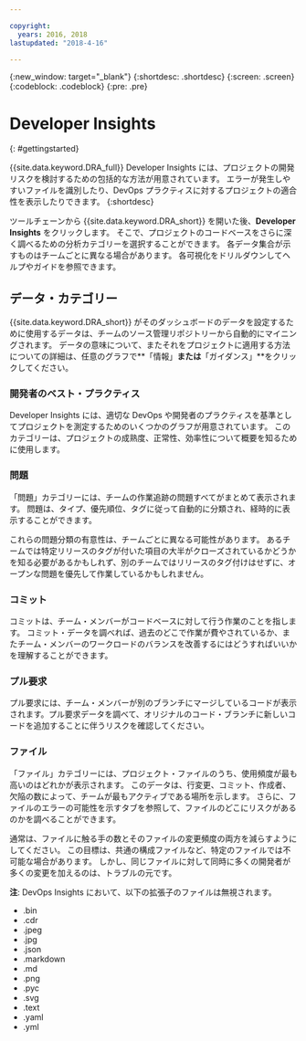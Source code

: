 ```yaml
---

copyright:
  years: 2016, 2018
lastupdated: "2018-4-16"

---
```


{:new_window: target="_blank"}
{:shortdesc: .shortdesc}
{:screen: .screen}
{:codeblock: .codeblock}
{:pre: .pre}

# Developer Insights
{: #gettingstarted}

{{site.data.keyword.DRA_full}} Developer Insights には、プロジェクトの開発リスクを検討するための包括的な方法が用意されています。 エラーが発生しやすいファイルを識別したり、DevOps プラクティスに対するプロジェクトの適合性を表示したりできます。
{:shortdesc}

ツールチェーンから {{site.data.keyword.DRA_short}} を開いた後、**Developer Insights** をクリックします。 そこで、プロジェクトのコードベースをさらに深く調べるための分析カテゴリーを選択することができます。 各データ集合が示すものはチームごとに異なる場合があります。
各可視化をドリルダウンしてヘルプやガイドを参照できます。

## データ・カテゴリー
{{site.data.keyword.DRA_short}} がそのダッシュボードのデータを設定するために使用するデータは、チームのソース管理リポジトリーから自動的にマイニングされます。 データの意味について、またそれをプロジェクトに適用する方法についての詳細は、任意のグラフで**「情報」**または**「ガイダンス」**をクリックしてください。

### 開発者のベスト・プラクティス

Developer Insights には、適切な DevOps や開発者のプラクティスを基準としてプロジェクトを測定するためのいくつかのグラフが用意されています。 このカテゴリーは、プロジェクトの成熟度、正常性、効率性について概要を知るために使用します。

### 問題

「問題」カテゴリーには、チームの作業追跡の問題すべてがまとめて表示されます。 問題は、タイプ、優先順位、タグに従って自動的に分類され、経時的に表示することができます。

これらの問題分類の有意性は、チームごとに異なる可能性があります。 あるチームでは特定リリースのタグが付いた項目の大半がクローズされているかどうかを知る必要があるかもしれず、別のチームではリリースのタグ付けはせずに、オープンな問題を優先して作業しているかもしれません。  

### コミット

コミットは、チーム・メンバーがコードベースに対して行う作業のことを指します。 コミット・データを調べれば、過去のどこで作業が費やされているか、またチーム・メンバーのワークロードのバランスを改善するにはどうすればいいかを理解することができます。

### プル要求

プル要求には、チーム・メンバーが別のブランチにマージしているコードが表示されます。プル要求データを調べて、オリジナルのコード・ブランチに新しいコードを追加することに伴うリスクを確認してください。

### ファイル

「ファイル」カテゴリーには、プロジェクト・ファイルのうち、使用頻度が最も高いのはどれかが表示されます。 このデータは、行変更、コミット、作成者、欠陥の数によって、チームが最もアクティブである場所を示します。
さらに、ファイルのエラーの可能性を示すタブを参照して、ファイルのどこにリスクがあるのかを調べることができます。

通常は、ファイルに触る手の数とそのファイルの変更頻度の両方を減らすようにしてください。 この目標は、共通の構成ファイルなど、特定のファイルでは不可能な場合があります。 しかし、同じファイルに対して同時に多くの開発者が多くの変更を加えるのは、トラブルの元です。

**注**: DevOps Insights において、以下の拡張子のファイルは無視されます。

* .bin
* .cdr
* .jpeg
* .jpg
* .json
* .markdown
* .md
* .png
* .pyc
* .svg
* .text
* .yaml
* .yml
